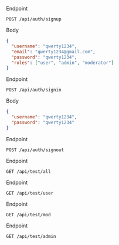 Endpoint

```text
POST /api/auth/signup
```

Body

```json
{
  "username": "qwerty1234",
  "email": "qwerty1234@gmail.com",
  "password": "qwerty1234",
  "roles": ["user", "admin", "moderator"]
}
```

Endpoint

```text
POST /api/auth/signin
```

Body

```json
{
  "username": "qwerty1234",
  "password": "qwerty1234"
}
```

Endpoint

```text
POST /api/auth/signout
```

Endpoint

```text
GET /api/test/all
```

Endpoint

```text
GET /api/test/user
```

Endpoint

```text
GET /api/test/mod
```

Endpoint

```text
GET /api/test/admin
```
